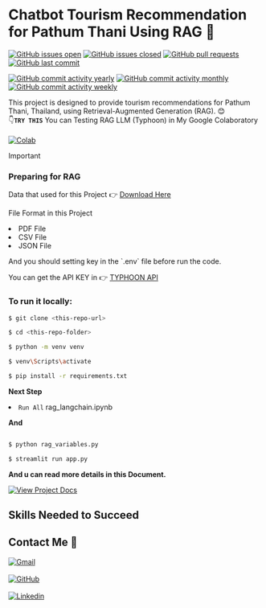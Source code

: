 # Chatbot Tourism Recommendation for Pathum Thani Using RAG 🐧
[![GitHub issues open](https://github.com/KorNxHaidar/Chatbot-Tourism-Recommendation-for-Pathum-Thani-Using-RAG?logo=github)](https://github.com/KorNxHaidar/Chatbot-Tourism-Recommendation-for-Pathum-Thani-Using-RAG/issues)
[![GitHub issues closed](https://github.com/KorNxHaidar/Chatbot-Tourism-Recommendation-for-Pathum-Thani-Using-RAG?logo=github)](https://github.com/KorNxHaidar/Chatbot-Tourism-Recommendation-for-Pathum-Thani-Using-RAG/issues)
[![GitHub pull requests](https://github.com/KorNxHaidar/Chatbot-Tourism-Recommendation-for-Pathum-Thani-Using-RAG?logo=github)](https://github.com/KorNxHaidar/Chatbot-Tourism-Recommendation-for-Pathum-Thani-Using-RAG/pulls)
[![GitHub last commit](https://github.com/KorNxHaidar/Chatbot-Tourism-Recommendation-for-Pathum-Thani-Using-RAG?logo=github)](https://github.com/KorNxHaidar/Chatbot-Tourism-Recommendation-for-Pathum-Thani-Using-RAG)

[![GitHub commit activity yearly](https://img.shields.io/github/commit-activity/y/michaelcurrin/badge-generator)](https://github.com/MichaelCurrin/badge-generator/graphs/commit-activity)
[![GitHub commit activity monthly](https://img.shields.io/github/commit-activity/m/michaelcurrin/badge-generator)](https://github.com/MichaelCurrin/badge-generator/graphs/commit-activity)
[![GitHub commit activity weekly](https://img.shields.io/github/commit-activity/w/michaelcurrin/badge-generator)](https://github.com/MichaelCurrin/badge-generator/graphs/commit-activity)

<p>This project is designed to provide tourism recommendations for Pathum Thani, Thailand, using Retrieval-Augmented Generation (RAG). 😊<br>
👇<code><b>TRY THIS</b></code> You can Testing RAG LLM (Typhoon) in My Google Colaboratory<br><br>
<a href='https://colab.research.google.com/drive/1wLfRtjCxXKz7qgiACqqggyRNmMxiBa_0#scrollTo=PIFGIn5EJlE6' target="_blank">
   <img alt="Colab" src="https://img.shields.io/badge/Colab-F9AB00?style=for-the-badge&logo=googlecolab&color=525252"><br>
</a>
</p>

> [!IMPORTANT]
>  <h3>Preparing for RAG</h3>
><p>Data that used for this Project 👉 <a href='https://drive.usercontent.google.com/download?id=17atteFUrGf2lAxZ7IXhSQeMqAe9e2Cy-&export=download&authuser=0'>Download Here</a>
><p>File Format in this Project</p>
>   <li>PDF File</li>
>   <li>CSV File</li>
>   <li>JSON File</li>
></p>
><p>And you should setting key in the `.env` file before run the code.</p>
><p>You can get the API KEY in 👉 <a href=https://opentyphoon.ai/app/api-key>TYPHOON API</a> </p>

### To run it locally:

   ```bash
   $ git clone <this-repo-url>

   $ cd <this-repo-folder>

   $ python -m venv venv

   $ venv\Scripts\activate

   $ pip install -r requirements.txt
   ```
<p><b>Next Step</b>
   <li><code>Run All</code> rag_langchain.ipynb</li>
</p>

<p><b>And</b></p>
   
   ```bash

   $ python rag_variables.py

   $ streamlit run app.py
   ```
<p><b>And u can read more details in this Document.</b></p>

[![View Project Docs](https://img.shields.io/badge/View-Project_Docs-green?style=for-the-badge)](https://colab.research.google.com/drive/1wLfRtjCxXKz7qgiACqqggyRNmMxiBa_0#scrollTo=PIFGIn5EJlE6)

## Skills Needed to Succeed

## Contact Me 🐲
<a href='https://mail.google.com/mail/u/0/#search/sirichupong2546%40gmail.com' target="_blank">
   <img alt='Gmail' src='https://img.shields.io/badge/Gmail-D14836?style=for-the-badge&logo=gmail&logoColor=white'/>
</a>
<br><br>
<a href='https://github.com/KorNxHaidar' target="_blank">
   <img alt='GitHub' src='https://img.shields.io/badge/github-100000?style=for-the-badge&logo=GitHub&logoColor=white&labelColor=000000&color=black'/>
</a>
<br><br>
<a href='https://www.linkedin.com/in/sirichupong-champasak-4b9117198/' target="_blank">
   <img alt='Linkedin' src='https://img.shields.io/badge/linkedin-100000?style=for-the-badge&logo=linkedin&logoColor=FFFFFF&labelColor=0077B5&color=0077B5'/>
</a>
<br><br>
